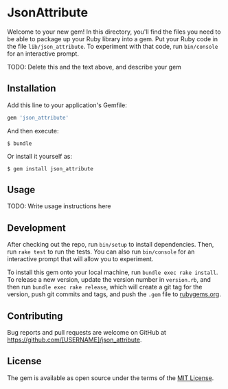# JsonAttribute

Welcome to your new gem! In this directory, you'll find the files you need to be able to package up your Ruby library into a gem. Put your Ruby code in the file `lib/json_attribute`. To experiment with that code, run `bin/console` for an interactive prompt.

TODO: Delete this and the text above, and describe your gem

## Installation

Add this line to your application's Gemfile:

```ruby
gem 'json_attribute'
```

And then execute:

    $ bundle

Or install it yourself as:

    $ gem install json_attribute

## Usage

TODO: Write usage instructions here

## Development

After checking out the repo, run `bin/setup` to install dependencies. Then, run `rake test` to run the tests. You can also run `bin/console` for an interactive prompt that will allow you to experiment.

To install this gem onto your local machine, run `bundle exec rake install`. To release a new version, update the version number in `version.rb`, and then run `bundle exec rake release`, which will create a git tag for the version, push git commits and tags, and push the `.gem` file to [rubygems.org](https://rubygems.org).

## Contributing

Bug reports and pull requests are welcome on GitHub at https://github.com/[USERNAME]/json_attribute.


## License

The gem is available as open source under the terms of the [MIT License](http://opensource.org/licenses/MIT).

